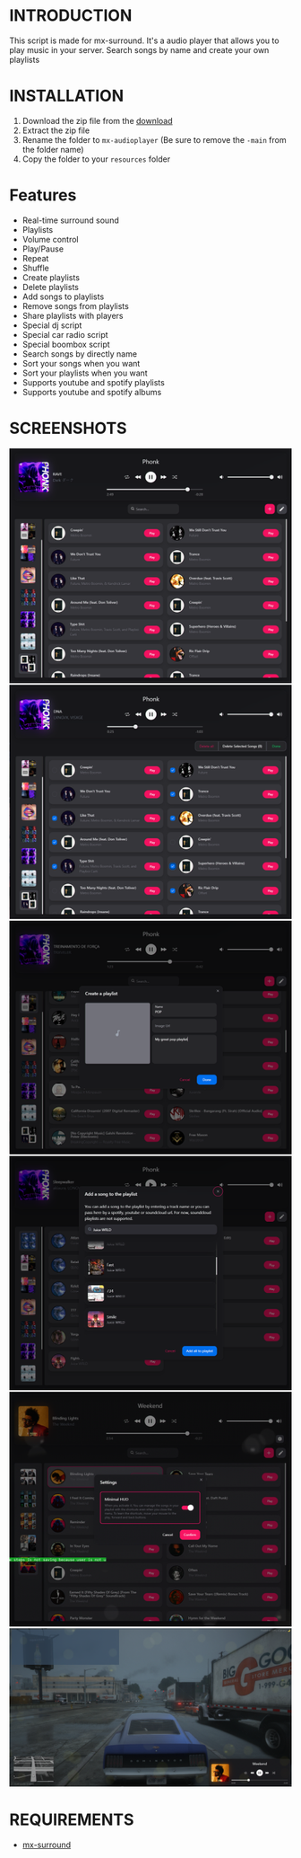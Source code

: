 # INTRODUCTION
This script is made for mx-surround. It's a audio player that allows you to play music in your server. Search songs by name and create your own playlists

# INSTALLATION
1. Download the zip file from the [download](https://github.com/MOXHARTZ/mx-audioplayer/archive/refs/heads/main.zip)
2. Extract the zip file
3. Rename the folder to `mx-audioplayer` (Be sure to remove the `-main` from the folder name)
4. Copy the folder to your `resources` folder
   
# Features
- Real-time surround sound
- Playlists
- Volume control
- Play/Pause 
- Repeat
- Shuffle
- Create playlists
- Delete playlists
- Add songs to playlists
- Remove songs from playlists
- Share playlists with players
- Special dj script
- Special car radio script
- Special boombox script
- Search songs by directly name
- Sort your songs when you want
- Sort your playlists when you want
- Supports youtube and spotify playlists
- Supports youtube and spotify albums

# SCREENSHOTS
![Screenshot 1](/screenshots/1.png)
![Screenshot 2](/screenshots/2.png)
![Screenshot 3](/screenshots/3.png)
![Screenshot 4](/screenshots/4.png)
![Screenshot 5](/screenshots/5.png)
![Screenshot 6](/screenshots/6.png)

# REQUIREMENTS
- [mx-surround](https://store.moxha.dev/package/5864855)